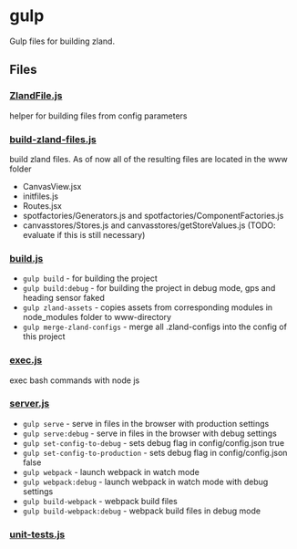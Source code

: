 # gulp

Gulp files for building zland.
<!-- start generated readme -->

## Files  

### [ZlandFile.js](ZlandFile.js)  
helper for building files from config parameters

### [build-zland-files.js](build-zland-files.js)  
build zland files. As of now all of the resulting files are located in the www folder
- CanvasView.jsx
- initfiles.js
- Routes.jsx
- spotfactories/Generators.js and spotfactories/ComponentFactories.js
- canvasstores/Stores.js and canvasstores/getStoreValues.js (TODO: evaluate if this is still necessary)

### [build.js](build.js)  
- `gulp build` - for building the project
- `gulp build:debug` - for building the project in debug mode, gps and heading sensor faked
- `gulp zland-assets` - copies assets from corresponding modules in node_modules folder to www-directory
- `gulp merge-zland-configs` - merge all .zland-configs into the config of this project

### [exec.js](exec.js)  
exec bash commands with node js

### [server.js](server.js)  
- `gulp serve` - serve in files in the browser with production settings
- `gulp serve:debug` - serve in files in the browser with debug settings
- `gulp set-config-to-debug` - sets debug flag in config/config.json true
- `gulp set-config-to-production` - sets debug flag in config/config.json false
- `gulp webpack` - launch webpack in watch mode
- `gulp webpack:debug` - launch webpack in watch mode with debug settings
- `gulp build-webpack` - webpack build files
- `gulp build-webpack:debug` - webpack build files in debug mode

### [unit-tests.js](unit-tests.js)  


<!-- end generated readme -->